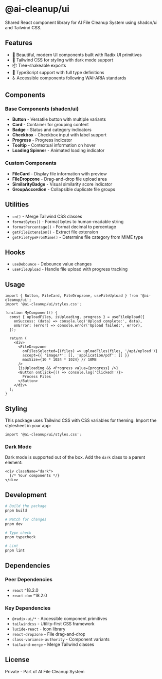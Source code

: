 # @ai-cleanup/ui

Shared React component library for AI File Cleanup System using shadcn/ui and Tailwind CSS.

## Features

- 🎨 Beautiful, modern UI components built with Radix UI primitives
- 🎨 Tailwind CSS for styling with dark mode support
- 📦 Tree-shakeable exports
- 🔷 TypeScript support with full type definitions
- ♿ Accessible components following WAI-ARIA standards

## Components

### Base Components (shadcn/ui)
- **Button** - Versatile button with multiple variants
- **Card** - Container for grouping content
- **Badge** - Status and category indicators
- **Checkbox** - Checkbox input with label support
- **Progress** - Progress indicator
- **Tooltip** - Contextual information on hover
- **Loading Spinner** - Animated loading indicator

### Custom Components
- **FileCard** - Display file information with preview
- **FileDropzone** - Drag-and-drop file upload area
- **SimilarityBadge** - Visual similarity score indicator
- **GroupAccordion** - Collapsible duplicate file groups

## Utilities

- `cn()` - Merge Tailwind CSS classes
- `formatBytes()` - Format bytes to human-readable string
- `formatPercentage()` - Format decimal to percentage
- `getFileExtension()` - Extract file extension
- `getFileTypeFromMime()` - Determine file category from MIME type

## Hooks

- `useDebounce` - Debounce value changes
- `useFileUpload` - Handle file upload with progress tracking

## Usage

```tsx
import { Button, FileCard, FileDropzone, useFileUpload } from '@ai-cleanup/ui';
import '@ai-cleanup/ui/styles.css';

function MyComponent() {
  const { uploadFiles, isUploading, progress } = useFileUpload({
    onSuccess: (data) => console.log('Upload complete:', data),
    onError: (error) => console.error('Upload failed:', error),
  });

  return (
    <div>
      <FileDropzone
        onFilesSelected={(files) => uploadFiles(files, '/api/upload')}
        accept={{ 'image/*': [], 'application/pdf': [] }}
        maxSize={10 * 1024 * 1024} // 10MB
      />
      {isUploading && <Progress value={progress} />}
      <Button onClick={() => console.log('Clicked!')}>
        Process Files
      </Button>
    </div>
  );
}
```

## Styling

This package uses Tailwind CSS with CSS variables for theming. Import the stylesheet in your app:

```tsx
import '@ai-cleanup/ui/styles.css';
```

### Dark Mode

Dark mode is supported out of the box. Add the `dark` class to a parent element:

```tsx
<div className="dark">
  {/* Your components */}
</div>
```

## Development

```bash
# Build the package
pnpm build

# Watch for changes
pnpm dev

# Type check
pnpm typecheck

# Lint
pnpm lint
```

## Dependencies

### Peer Dependencies
- `react` ^18.2.0
- `react-dom` ^18.2.0

### Key Dependencies
- `@radix-ui/*` - Accessible component primitives
- `tailwindcss` - Utility-first CSS framework
- `lucide-react` - Icon library
- `react-dropzone` - File drag-and-drop
- `class-variance-authority` - Component variants
- `tailwind-merge` - Merge Tailwind classes

## License

Private - Part of AI File Cleanup System


